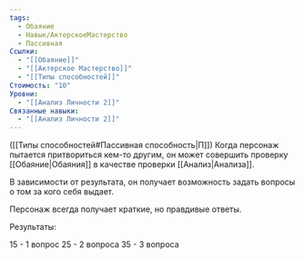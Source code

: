 ```yaml
---
tags:
  - Обаяние
  - Навык/АктерскоеМастерство
  - Пассивная
Ссылки:
  - "[[Обаяние]]"
  - "[[Актерское Мастерство]]"
  - "[[Типы способностей]]"
Стоимость: "10"
Уровни:
  - "[[Анализ Личности 2]]"
Связанные навыки:
  - "[[Анализ Личности 2]]"
---
```

([[Типы способностей#Пассивная способность|П]]) Когда персонаж пытается притвориться кем-то другим, он может совершить проверку [[Обаяние|Обаяния]] в качестве проверки [[Анализ|Анализа]]. 

В зависимости от результата, он получает возможность задать вопросы о том за кого себя выдает. 

Персонаж всегда получает краткие, но правдивые ответы. 

Результаты:

15 - 1 вопрос
25 - 2 вопроса
35 - 3 вопроса